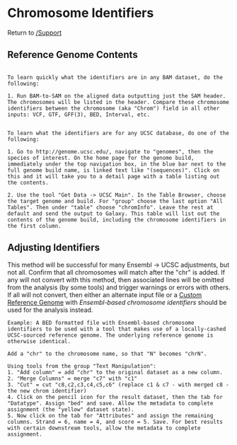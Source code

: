 # Chromosome Identifiers

Return to [/Support](../../Support)

## Reference Genome Contents

```

To learn quickly what the identifiers are in any BAM dataset, do the following:

1. Run BAM-to-SAM on the aligned data outputting just the SAM header. The chromosomes will be listed in the header. Compare these chromosome identifiers between the chromosome (aka "Chrom") field in all other inputs: VCF, GTF, GFF(3), BED, Interval, etc.

```


```

To learn what the identifiers are for any UCSC database, do one of the following:

1. Go to http://genome.ucsc.edu/, navigate to "genomes", then the species of interest. On the home page for the genome build, immediately under the top navigation box, in the blue bar next to the full genome build name, is linked text like "(sequences)". Click on this and it will take you to a detail page with a table listing out the contents.

2. Use the tool "Get Data -> UCSC Main". In the Table Browser, choose the target genome and build. For "group" choose the last option "All Tables". Then under "table" choose "chromInfo". Leave the rest at default and send the output to Galaxy. This table will list out the contents of the genome build, including the chromosome identifiers in the first column.

```


## Adjusting Identifiers
This method will be successful for many Ensembl -> UCSC adjustments, but not all. Confirm that all chromosomes will match after the "chr" is added. If any will not convert with this method, then associated lines will be omitted from the analysis (by some tools) and trigger warnings or errors with others. If all will not convert, then either an alternate input file or a [Custom Reference Genome](/Support#custom_reference_genome) with *Ensembl-based chromosome identifiers* should be used for the analysis instead.

```
Example: A BED formatted file with Ensembl-based chromosome identifiers to be used with a tool that makes use of a locally-cashed UCSC-sourced reference genome. The underlying reference genome is otherwise identical.

Add a "chr" to the chromosome name, so that "N" becomes "chrN".

Using tools from the group "Text Manipulation":
1. "Add column" = add "chr" to the original dataset as a new column.
2. "Merge Columns" = merge "c7" with "c1"
3. "Cut" = cut "c8,c2,c3,c4,c5,c6" (replace c1 & c7 - with merged c8 - the new chrom identifier)
4. Click on the pencil icon for the result dataset, then the tab for "Datatype". Assign "bed" and save. Allow the metadata to complete assignment (the "yellow" dataset state).
5. Now click on the tab for "Attributes" and assign the remaining columns. Strand = 6, name = 4, and score = 5. Save. For best results with certain downstream tools, allow the metadata to complete assignment.


```

